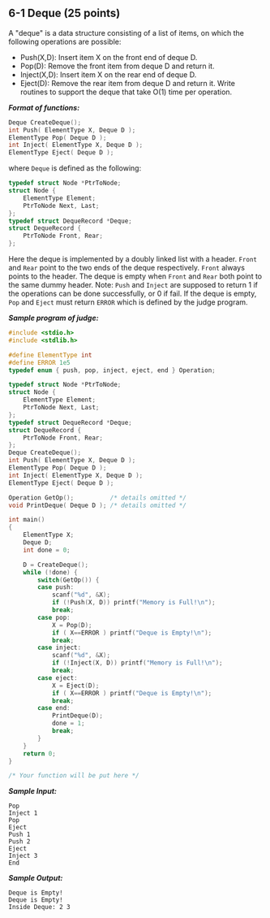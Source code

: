 ## 6-1 Deque (25 points)
A "deque" is a data structure consisting of a list of items, on which the following operations are possible:

- Push(X,D): Insert item X on the front end of deque D.
- Pop(D): Remove the front item from deque D and return it.
- Inject(X,D): Insert item X on the rear end of deque D.
- Eject(D): Remove the rear item from deque D and return it. Write routines to support the deque that take O(1) time per operation.

***Format of functions:***  
``` C
Deque CreateDeque();
int Push( ElementType X, Deque D );
ElementType Pop( Deque D );
int Inject( ElementType X, Deque D );
ElementType Eject( Deque D );
```
where `Deque` is defined as the following:
``` C
typedef struct Node *PtrToNode;
struct Node {
    ElementType Element;
    PtrToNode Next, Last;
};
typedef struct DequeRecord *Deque;
struct DequeRecord {
    PtrToNode Front, Rear;
};
```
Here the deque is implemented by a doubly linked list with a header. `Front` and `Rear` point to the two ends of the deque respectively. `Front` always points to the header. The deque is empty when `Front` and `Rear` both point to the same dummy header. Note: `Push` and `Inject` are supposed to return 1 if the operations can be done successfully, or 0 if fail. If the deque is empty, `Pop` and `Eject` must return `ERROR` which is defined by the judge program.

***Sample program of judge:***
``` c
#include <stdio.h>
#include <stdlib.h>

#define ElementType int
#define ERROR 1e5
typedef enum { push, pop, inject, eject, end } Operation;

typedef struct Node *PtrToNode;
struct Node {
    ElementType Element;
    PtrToNode Next, Last;
};
typedef struct DequeRecord *Deque;
struct DequeRecord {
    PtrToNode Front, Rear;
};
Deque CreateDeque();
int Push( ElementType X, Deque D );
ElementType Pop( Deque D );
int Inject( ElementType X, Deque D );
ElementType Eject( Deque D );

Operation GetOp();          /* details omitted */
void PrintDeque( Deque D ); /* details omitted */

int main()
{
    ElementType X;
    Deque D;
    int done = 0;

    D = CreateDeque();
    while (!done) {
        switch(GetOp()) {
        case push: 
            scanf("%d", &X);
            if (!Push(X, D)) printf("Memory is Full!\n");
            break;
        case pop:
            X = Pop(D);
            if ( X==ERROR ) printf("Deque is Empty!\n");
            break;
        case inject: 
            scanf("%d", &X);
            if (!Inject(X, D)) printf("Memory is Full!\n");
            break;
        case eject:
            X = Eject(D);
            if ( X==ERROR ) printf("Deque is Empty!\n");
            break;
        case end:
            PrintDeque(D);
            done = 1;
            break;
        }
    }
    return 0;
}

/* Your function will be put here */
```
***Sample Input:***

    Pop
    Inject 1
    Pop
    Eject
    Push 1
    Push 2
    Eject
    Inject 3
    End

***Sample Output:***

    Deque is Empty!
    Deque is Empty!
    Inside Deque: 2 3